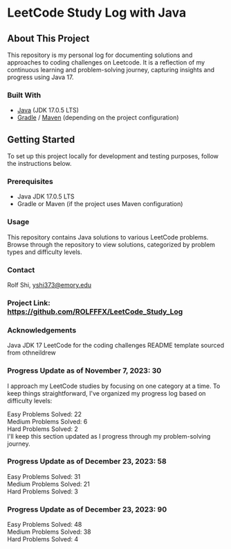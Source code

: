 # LeetCode Study Log with Java

## About This Project

This repository is my personal log for documenting solutions and approaches to coding challenges on Leetcode. It is a reflection of my continuous learning and problem-solving journey, capturing insights and progress using Java 17.

### Built With

* [Java](https://www.oracle.com/java/technologies/javase/jdk17-archive-downloads.html) (JDK 17.0.5 LTS)
* [Gradle](https://gradle.org/) / [Maven](https://maven.apache.org/) (depending on the project configuration)

## Getting Started

To set up this project locally for development and testing purposes, follow the instructions below.

### Prerequisites

- Java JDK 17.0.5 LTS
- Gradle or Maven (if the project uses Maven configuration)

### Usage

This repository contains Java solutions to various LeetCode problems. Browse through the repository to view solutions, categorized by problem types and difficulty levels.

### Contact
Rolf Shi, yshi373@emory.edu

### Project Link: https://github.com/ROLFFFX/LeetCode_Study_Log

### Acknowledgements
Java JDK 17
LeetCode for the coding challenges
README template sourced from othneildrew

### Progress Update as of November 7, 2023: 30

I approach my LeetCode studies by focusing on one category at a time. To keep things straightforward, I've organized my progress log based on difficulty levels:

Easy Problems Solved: 22<br>
Medium Problems Solved: 6<br>
Hard Problems Solved: 2<br>
I'll keep this section updated as I progress through my problem-solving journey.

### Progress Update as of December 23, 2023: 58

Easy Problems Solved: 31<br>
Medium Problems Solved: 21<br>
Hard Problems Solved: 3<br>

### Progress Update as of December 23, 2023: 90

Easy Problems Solved: 48<br>
Medium Problems Solved: 38<br>
Hard Problems Solved: 4<br>


